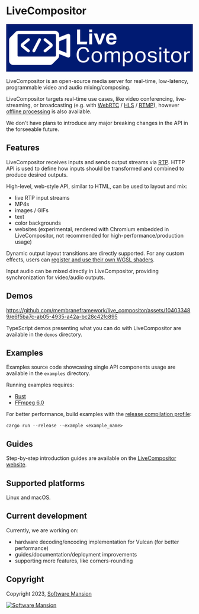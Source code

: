 # LiveCompositor

![LiveCompositor logo](./assets/lc_logo_large.svg)

LiveCompositor is an open-source media server for real-time, low-latency, programmable video and audio mixing/composing.

LiveCompositor targets real-time use cases, like video conferencing, live-streaming, or broadcasting (e.g. with [WebRTC](https://en.wikipedia.org/wiki/WebRTC) / [HLS](https://en.wikipedia.org/wiki/HTTP_Live_Streaming) / [RTMP](https://en.wikipedia.org/wiki/Real-Time_Messaging_Protocol)), however [offline processing](https://compositor.live/docs/deployment/configuration#live_compositor_offline_processing_enable) is also available.

<!-- TODO change offline processing url to offline processing guide -->

We don't have plans to introduce any major breaking changes in the API in the forseeable future.

## Features

LiveCompositor receives inputs and sends output streams via [RTP](https://en.wikipedia.org/wiki/Real-time_Transport_Protocol).
HTTP API is used to define how inputs should be transformed and combined to produce desired outputs.

High-level, web-style API, similar to HTML, can be used to layout and mix:

- live RTP input streams
- MP4s
- images / GIFs
- text
- color backgrounds
- websites (experimental, rendered with Chromium embedded in LiveCompositor, not recommended for high-performance/production usage)

Dynamic output layout transitions are directly supported.
For any custom effects, users can [register and use their own WGSL shaders](https://compositor.live/docs/concept/shaders).

Input audio can be mixed directly in LiveCompositor, providing synchronization for video/audio outputs.

## Demos

https://github.com/membraneframework/live_compositor/assets/104033489/e6f5ba7c-ab05-4935-a42a-bc28c42fc895

TypeScript demos presenting what you can do with LiveCompositor are available in the `demos` directory.

## Examples

Examples source code showcasing single API components usage are available in the `examples` directory.

Running examples requires:

- [Rust](https://www.rust-lang.org/tools/install)
- [FFmpeg 6.0](https://ffmpeg.org/download.html)

For better performance, build examples with the [release compilation profile](https://doc.rust-lang.org/book/ch14-01-release-profiles.html):

```console
cargo run --release --example <example_name>
```

## Guides

Step-by-step introduction guides are available on the [LiveCompositor website](https://compositor.live/docs/guides).

## Supported platforms

Linux and macOS.

## Current development

Currently, we are working on:

- hardware decoding/encoding implementation for Vulcan (for better performance)
- guides/documentation/deployment improvements
- supporting more features, like corners-rounding

## Copyright

Copyright 2023, [Software Mansion](https://swmansion.com/?utm_source=git&utm_medium=readme&utm_campaign=live_compositor)

[![Software Mansion](https://logo.swmansion.com/logo?color=white&variant=desktop&width=200&tag=membrane-github)](https://swmansion.com/?utm_source=git&utm_medium=readme&utm_campaign=live_compositor)
